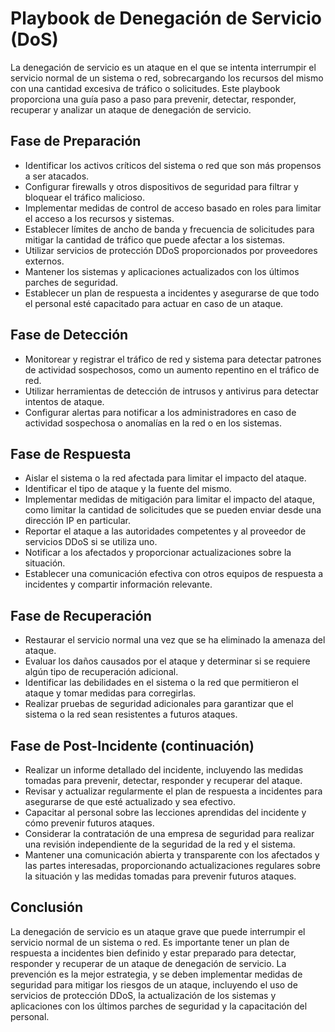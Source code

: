 # Playbook de Denegación de Servicio (DoS)

La denegación de servicio es un ataque en el que se intenta interrumpir el servicio normal de un sistema o red, sobrecargando los recursos del mismo con una cantidad excesiva de tráfico o solicitudes. Este playbook proporciona una guía paso a paso para prevenir, detectar, responder, recuperar y analizar un ataque de denegación de servicio.

## Fase de Preparación

- Identificar los activos críticos del sistema o red que son más propensos a ser atacados.
- Configurar firewalls y otros dispositivos de seguridad para filtrar y bloquear el tráfico malicioso.
- Implementar medidas de control de acceso basado en roles para limitar el acceso a los recursos y sistemas.
- Establecer límites de ancho de banda y frecuencia de solicitudes para mitigar la cantidad de tráfico que puede afectar a los sistemas.
- Utilizar servicios de protección DDoS proporcionados por proveedores externos.
- Mantener los sistemas y aplicaciones actualizados con los últimos parches de seguridad.
- Establecer un plan de respuesta a incidentes y asegurarse de que todo el personal esté capacitado para actuar en caso de un ataque.

## Fase de Detección

- Monitorear y registrar el tráfico de red y sistema para detectar patrones de actividad sospechosos, como un aumento repentino en el tráfico de red.
- Utilizar herramientas de detección de intrusos y antivirus para detectar intentos de ataque.
- Configurar alertas para notificar a los administradores en caso de actividad sospechosa o anomalías en la red o en los sistemas.

## Fase de Respuesta

- Aislar el sistema o la red afectada para limitar el impacto del ataque.
- Identificar el tipo de ataque y la fuente del mismo.
- Implementar medidas de mitigación para limitar el impacto del ataque, como limitar la cantidad de solicitudes que se pueden enviar desde una dirección IP en particular.
- Reportar el ataque a las autoridades competentes y al proveedor de servicios DDoS si se utiliza uno.
- Notificar a los afectados y proporcionar actualizaciones sobre la situación.
- Establecer una comunicación efectiva con otros equipos de respuesta a incidentes y compartir información relevante.

## Fase de Recuperación

- Restaurar el servicio normal una vez que se ha eliminado la amenaza del ataque.
- Evaluar los daños causados por el ataque y determinar si se requiere algún tipo de recuperación adicional.
- Identificar las debilidades en el sistema o la red que permitieron el ataque y tomar medidas para corregirlas.
- Realizar pruebas de seguridad adicionales para garantizar que el sistema o la red sean resistentes a futuros ataques.

## Fase de Post-Incidente (continuación)

- Realizar un informe detallado del incidente, incluyendo las medidas tomadas para prevenir, detectar, responder y recuperar del ataque.
- Revisar y actualizar regularmente el plan de respuesta a incidentes para asegurarse de que esté actualizado y sea efectivo.
- Capacitar al personal sobre las lecciones aprendidas del incidente y cómo prevenir futuros ataques.
- Considerar la contratación de una empresa de seguridad para realizar una revisión independiente de la seguridad de la red y el sistema.
- Mantener una comunicación abierta y transparente con los afectados y las partes interesadas, proporcionando actualizaciones regulares sobre la situación y las medidas tomadas para prevenir futuros ataques.

## Conclusión

La denegación de servicio es un ataque grave que puede interrumpir el servicio normal de un sistema o red. Es importante tener un plan de respuesta a incidentes bien definido y estar preparado para detectar, responder y recuperar de un ataque de denegación de servicio. La prevención es la mejor estrategia, y se deben implementar medidas de seguridad para mitigar los riesgos de un ataque, incluyendo el uso de servicios de protección DDoS, la actualización de los sistemas y aplicaciones con los últimos parches de seguridad y la capacitación del personal.

